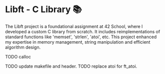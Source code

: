 # Libft - C Library 📚
The Libft project is a foundational assignment at 42 School, where I developed a custom C library from scratch. It includes reimplementations of standard functions like 'memset', 'strlen', 'atoi', etc. This project enhanced my expertise in memory management, string manipulation and efficient algorithm design.


TODO calloc

TODO update makefile and header.
TODO replace atoi for ft_atoi.

